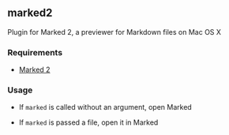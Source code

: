 ## marked2

Plugin for Marked 2, a previewer for Markdown files on Mac OS X

### Requirements

 * [Marked 2](http://marked2app.com)

### Usage

 * If `marked` is called without an argument, open Marked

 * If `marked` is passed a file, open it in Marked
